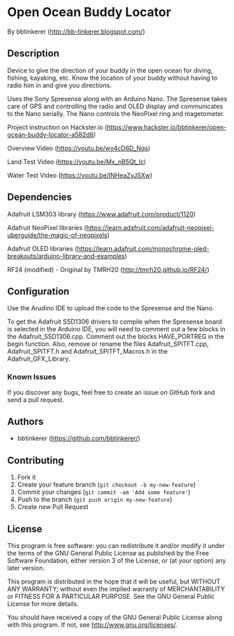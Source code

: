 # Open Ocean Buddy Locator

By bbtinkerer (<http://bb-tinkerer.blogspot.com/>)

## Description

Device to give the direction of your buddy in the open ocean for diving, fishing, kayaking, etc. Know the location of your buddy without having to radio him in and give you directions.

Uses the Sony Spresense along with an Arduino Nano. The Spresense takes care of GPS and controlling the radio and OLED display and communicates to the Nano serially. The Nano controls the NeoPixel ring and magetometer.

Project instruction on Hackster.io (<https://www.hackster.io/bbtinkerer/open-ocean-buddy-locator-a582d8>)

Overview Video (<https://youtu.be/wy4cD6D_Nqs>)

Land Test Video (<https://youtu.be/Mx_nB5Qt_lc>)

Water Test Video (<https://youtu.be/INHeaZvJSXw>)

## Dependencies
Adafruit LSM303 library (<https://www.adafruit.com/product/1120>)

Adafruit NeoPixel libraries (<https://learn.adafruit.com/adafruit-neopixel-uberguide/the-magic-of-neopixels>)

Adafruit OLED libraries (<https://learn.adafruit.com/monochrome-oled-breakouts/arduino-library-and-examples>)

RF24 (modified) - Original by TMRH20 (<http://tmrh20.github.io/RF24/>)

## Configuration

Use the Arudino IDE to upload the code to the Spresense and the Nano.

To get the Adafruit SSD1306 drivers to compile when the Spresense board is selected in the Arduino IDE, you will need to comment out a few blocks in the Adafruit_SSD1306.cpp. Comment out the blocks HAVE_PORTREG in the begin function. Also, remove or rename the files Adafruit_SPITFT.cpp, Adafruit_SPITFT.h and Adafruit_SPITFT_Macros.h in the Adafruit_GFX_Library.

### Known Issues

If you discover any bugs, feel free to create an issue on GitHub fork and
send a pull request.


## Authors

* bbtinkerer (https://github.com/bbtinkerer/)


## Contributing

1. Fork it
2. Create your feature branch (`git checkout -b my-new-feature`)
3. Commit your changes (`git commit -am 'Add some feature'`)
4. Push to the branch (`git push origin my-new-feature`)
5. Create new Pull Request


## License

This program is free software: you can redistribute it and/or modify it under the terms of the GNU General Public License as published by the Free Software Foundation, either version 3 of the License, or (at your option) any later version.

This program is distributed in the hope that it will be useful, but WITHOUT ANY WARRANTY; without even the implied warranty of MERCHANTABILITY or FITNESS FOR A PARTICULAR PURPOSE.  See the GNU General Public License for more details.

You should have received a copy of the GNU General Public License along with this program.  If not, see <http://www.gnu.org/licenses/>.
